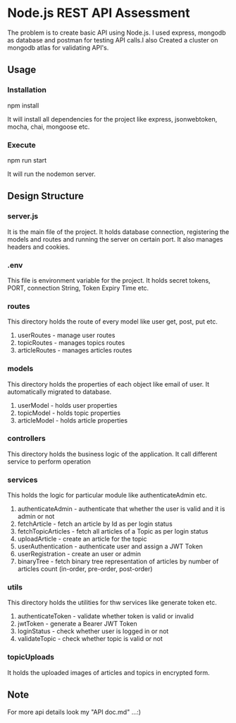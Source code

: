 # Node.js REST API Assessment

The problem is to create basic API using Node.js. I used express, mongodb as database and postman for testing API calls.I also Created a cluster on mongodb atlas for validating API's.

## Usage

### Installation

npm install

It will install all dependencies for the project like express, jsonwebtoken, mocha, chai, mongoose etc.

### Execute

npm run start

It will run the nodemon server.

## Design Structure

### server.js

It is the main file of the project. It holds database connection, registering the models and routes and running the server on certain port. It also manages headers and cookies.

### .env

This file is environment variable for the project. It holds secret tokens, PORT, connection String, Token Expiry Time etc.

### routes

This directory holds the route of every model like user get, post, put etc.

1. userRoutes - manage user routes
2. topicRoutes - manages topics routes
3. articleRoutes - manages articles routes

### models

This directory holds the properties of each object like email of user. It automatically migrated to database.

1. userModel - holds user properties
2. topicModel - holds topic properties
3. articleModel - holds article properties

### controllers

This directory holds the business logic of the application. It call different service to perform operation

### services

This holds the logic for particular module like authenticateAdmin etc.

1. authenticateAdmin - authenticate that whether the user is valid and it is admin or not
2. fetchArticle - fetch an article by Id as per login status
3. fetchTopicArticles - fetch all articles of a Topic as per login status
4. uploadArticle - create an article for the topic
5. userAuthentication - authenticate user and assign a JWT Token
6. userRegistration - create an user or admin
7. binaryTree - fetch binary tree representation of articles by number of articles count (in-order, pre-order, post-order)

### utils

This directory holds the utilities for thw services like generate token etc.

1. authenticateToken - validate whether token is valid or invalid
2. jwtToken - generate a Bearer JWT Token
3. loginStatus - check whether user is logged in or not
4. validateTopic - check whether topic is valid or not

### topicUploads

It holds the uploaded images of articles and topics in encrypted form.


## Note 

For more api details look my "API doc.md" ...:)
